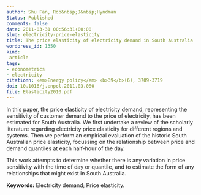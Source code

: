 ```yaml
---
author: Shu Fan, Rob&nbsp;J&nbsp;Hyndman
Status: Published
comments: false
date: 2011-03-31 00:56:31+00:00
slug: electricity-price-elasticity
title: The price elasticity of electricity demand in South Australia
wordpress_id: 1350
kind:
 article
tags:
- econometrics
- electricity
citationn: <em>Energy policy</em> <b>39</b>(6), 3709-3719
doi: 10.1016/j.enpol.2011.03.080
file: Elasticity2010.pdf
---
```


In this paper, the price elasticity of electricity demand, representing the sensitivity of customer demand to the price of electricity, has been estimated for South Australia. We first undertake a review of the scholarly literature regarding electricity price elasticity for different regions and systems. Then we perform an empirical evaluation of the historic South Australian price elasticity, focussing on the relationship between price and demand quantiles at each half-hour of the day.

This work attempts to determine whether there is any variation in price sensitivity with the time of day or quantile, and to estimate the form of any relationships that might exist in South Australia.

**Keywords:** Electricity demand; Price elasticity.


